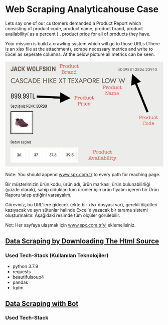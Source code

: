 # Web Scraping Analyticahouse Case
Lets say one of our customers demanded a Product Report which consisting of product code, product name, product brand, product availability( as a percent ) , product price for all of products they have.<br>

Your mission is build a crawling system which will go to those URLs (There is an xlsx file at the attachment), scrape necessary metrics and write to Excel as seperate columns. At the below picture all metrics can be seen.<br>

![](files/image.png)

Note: You should append www.spx.com.tr to every path for reaching page.<br>

Bir müşterimizin ürün kodu, ürün adı, ürün markası, ürün bulunabilirliği (yüzde olarak), sahip oldukları tüm ürünler için ürün fiyatını içeren bir Ürün Raporu talep ettiğini varsayalım.<br>

Göreviniz, bu URL'lere gidecek (ekte bir xlsx dosyası var), gerekli ölçütleri kazıyacak ve ayrı sütunlar halinde Excel'e yazacak bir tarama sistemi oluşturmaktır. Aşağıdaki resimde tüm ölçüler görülebilir.<br>

Not: Her sayfaya ulaşmak için www.spx.com.tr'yi eklemelisiniz.

## [Data Scraping by Downloading The Html Source](https://github.com/enesonmez/GlobalAIHubPythonHomework/blob/master/Homework-1/takeUserInputs.py)

### Used Tech-Stack (Kullanılan Teknolojiler)
* python 3.7.9
* requests
* beautifulsoup4
* pandas
* tqdm

## [Data Scraping with Bot](https://github.com/enesonmez/GlobalAIHubPythonHomework/blob/master/Homework-1/takeUserInputs.py)

### Used Tech-Stack